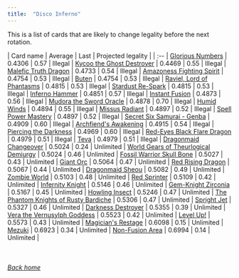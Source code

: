```yaml
---
title:  "Disco Inferno"
---
```


This is a list of cards that are likely to change legality before the next rotation.

| Card name | Average | Last | Projected legality |
| :-- |
[Glorious Numbers](https://db.ygoprodeck.com/card/?search=Glorious%20Numbers) | 0.4306 | 0.57 | Illegal |
[Kycoo the Ghost Destroyer](https://db.ygoprodeck.com/card/?search=Kycoo%20the%20Ghost%20Destroyer) | 0.4469 | 0.55 | Illegal |
[Malefic Truth Dragon](https://db.ygoprodeck.com/card/?search=Malefic%20Truth%20Dragon) | 0.4733 | 0.54 | Illegal |
[Amazoness Fighting Spirit](https://db.ygoprodeck.com/card/?search=Amazoness%20Fighting%20Spirit) | 0.4754 | 0.53 | Illegal |
[Buten](https://db.ygoprodeck.com/card/?search=Buten) | 0.4754 | 0.53 | Illegal |
[Raviel, Lord of Phantasms](https://db.ygoprodeck.com/card/?search=Raviel,%20Lord%20of%20Phantasms) | 0.4815 | 0.53 | Illegal |
[Stardust Re-Spark](https://db.ygoprodeck.com/card/?search=Stardust%20Re-Spark) | 0.4815 | 0.53 | Illegal |
[Inferno Hammer](https://db.ygoprodeck.com/card/?search=Inferno%20Hammer) | 0.4851 | 0.57 | Illegal |
[Instant Fusion](https://db.ygoprodeck.com/card/?search=Instant%20Fusion) | 0.4873 | 0.56 | Illegal |
[Mudora the Sword Oracle](https://db.ygoprodeck.com/card/?search=Mudora%20the%20Sword%20Oracle) | 0.4878 | 0.70 | Illegal |
[Humid Winds](https://db.ygoprodeck.com/card/?search=Humid%20Winds) | 0.4894 | 0.55 | Illegal |
[Missus Radiant](https://db.ygoprodeck.com/card/?search=Missus%20Radiant) | 0.4897 | 0.52 | Illegal |
[Spell Power Mastery](https://db.ygoprodeck.com/card/?search=Spell%20Power%20Mastery) | 0.4897 | 0.52 | Illegal |
[Secret Six Samurai - Genba](https://db.ygoprodeck.com/card/?search=Secret%20Six%20Samurai%20-%20Genba) | 0.4909 | 0.60 | Illegal |
[Archfiend's Awakening](https://db.ygoprodeck.com/card/?search=Archfiend's%20Awakening) | 0.4915 | 0.54 | Illegal |
[Piercing the Darkness](https://db.ygoprodeck.com/card/?search=Piercing%20the%20Darkness) | 0.4969 | 0.60 | Illegal |
[Red-Eyes Black Flare Dragon](https://db.ygoprodeck.com/card/?search=Red-Eyes%20Black%20Flare%20Dragon) | 0.4979 | 0.51 | Illegal |
[Teva](https://db.ygoprodeck.com/card/?search=Teva) | 0.4979 | 0.51 | Illegal |
[Dragonmaid Changeover](https://db.ygoprodeck.com/card/?search=Dragonmaid%20Changeover) | 0.5024 | 0.24 | Unlimited |
[World Gears of Theurlogical Demiurgy](https://db.ygoprodeck.com/card/?search=World%20Gears%20of%20Theurlogical%20Demiurgy) | 0.5024 | 0.46 | Unlimited |
[Fossil Warrior Skull Bone](https://db.ygoprodeck.com/card/?search=Fossil%20Warrior%20Skull%20Bone) | 0.5027 | 0.43 | Unlimited |
[Giant Orc](https://db.ygoprodeck.com/card/?search=Giant%20Orc) | 0.5064 | 0.47 | Unlimited |
[Red Rising Dragon](https://db.ygoprodeck.com/card/?search=Red%20Rising%20Dragon) | 0.5067 | 0.44 | Unlimited |
[Dragonmaid Sheou](https://db.ygoprodeck.com/card/?search=Dragonmaid%20Sheou) | 0.5082 | 0.49 | Unlimited |
[Zombie World](https://db.ygoprodeck.com/card/?search=Zombie%20World) | 0.5103 | 0.48 | Unlimited |
[Red Sprinter](https://db.ygoprodeck.com/card/?search=Red%20Sprinter) | 0.5109 | 0.42 | Unlimited |
[Infernity Knight](https://db.ygoprodeck.com/card/?search=Infernity%20Knight) | 0.5146 | 0.46 | Unlimited |
[Gem-Knight Zirconia](https://db.ygoprodeck.com/card/?search=Gem-Knight%20Zirconia) | 0.5167 | 0.45 | Unlimited |
[Howling Insect](https://db.ygoprodeck.com/card/?search=Howling%20Insect) | 0.5246 | 0.47 | Unlimited |
[The Phantom Knights of Rusty Bardiche](https://db.ygoprodeck.com/card/?search=The%20Phantom%20Knights%20of%20Rusty%20Bardiche) | 0.5306 | 0.47 | Unlimited |
[Spright Jet](https://db.ygoprodeck.com/card/?search=Spright%20Jet) | 0.5327 | 0.46 | Unlimited |
[Darkness Destroyer](https://db.ygoprodeck.com/card/?search=Darkness%20Destroyer) | 0.5355 | 0.39 | Unlimited |
[Vera the Vernusylph Goddess](https://db.ygoprodeck.com/card/?search=Vera%20the%20Vernusylph%20Goddess) | 0.5523 | 0.42 | Unlimited |
[Level Up!](https://db.ygoprodeck.com/card/?search=Level%20Up!) | 0.5573 | 0.43 | Unlimited |
[Magician's Restage](https://db.ygoprodeck.com/card/?search=Magician's%20Restage) | 0.6098 | 0.15 | Unlimited |
[Mezuki](https://db.ygoprodeck.com/card/?search=Mezuki) | 0.6923 | 0.34 | Unlimited |
[Non-Fusion Area](https://db.ygoprodeck.com/card/?search=Non-Fusion%20Area) | 0.6994 | 0.14 | Unlimited |

<br>

###### [Back home](index)